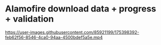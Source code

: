 # Alamofire download data + progress + validation

https://user-images.githubusercontent.com/85921199/175398392-feb62f56-8546-4ca0-94aa-4500bdef5a5e.mp4


